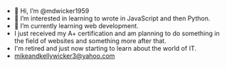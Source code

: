 - 👋 Hi, I’m @mdwicker1959
- 👀 I’m interested in learning to wrote in JavaScript and then Python.
- 🌱 I’m currently learning web development. 
- I just received my A+ certification and am planning to do something in the field of websites and something more after that. 
- I'm retired and just now starting to learn about the world of IT.
- mikeandkellywicker3@yahoo.com


<!---
mdwicker1959/mdwicker1959 is a ✨ special ✨ repository because its `README.md` (this file) appears on your GitHub profile.
You can click the Preview link to take a look at your changes.
--->
